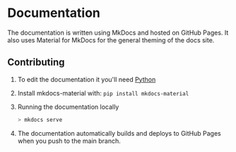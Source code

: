 # Documentation

The documentation is written using MkDocs and hosted on GitHub Pages. It also uses Material for MkDocs for the general theming of the docs site.

## Contributing

1. To edit the documentation it you'll need [Python](https://www.python.org/downloads/)

2. Install mkdocs-material with:
   `pip install mkdocs-material`

3. Running the documentation locally

    ```bash
    > mkdocs serve
    ```

4. The documentation automatically builds and deploys to GitHub Pages when you push to the main branch.
